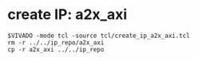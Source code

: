 # create IP: a2x_axi 

```
$VIVADO -mode tcl -source tcl/create_ip_a2x_axi.tcl
rm -r ../../ip_repo/a2x_axi
cp -r a2x_axi ../../ip_repo
```

